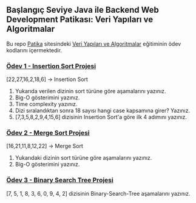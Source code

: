 ## Başlangıç Seviye Java ile Backend Web Development Patikası: Veri Yapıları ve Algoritmalar
Bu repo [Patika](https://app.patika.dev/) sitesindeki [Veri Yapıları ve Algoritmalar](https://app.patika.dev/courses/veri-yapilari-ve-algoritmalar) eğitiminin ödev kodlarını içermektedir.

### [Ödev 1 - Insertion Sort Projesi](https://app.patika.dev/courses/veri-yapilari-ve-algoritmalar/insertion-sort-proje)
[22,27,16,2,18,6] -> Insertion Sort  
1. Yukarıda verilen dizinin sort türüne göre aşamalarını yazınız.  
2. Big-O gösterimini yazınız.  
3. Time complexity yazınız.  
4. Dizi sıralandıktan sonra 18 sayısı hangi case kapsamına girer? Yazınız.  
5. [7,3,5,8,2,9,4,15,6] dizisinin Insertion Sort'a göre ilk 4 adımını yazınız.

### [Ödev 2 - Merge Sort Projesi](https://app.patika.dev/courses/veri-yapilari-ve-algoritmalar/merge-sort-proje)
[16,21,11,8,12,22] -> Merge Sort  
1. Yukarıdaki dizinin sort türüne göre aşamalarını yazınız.  
2. Big-O gösterimini yazınız.  

### [Ödev 3 - Binary Search Tree Projesi](https://app.patika.dev/courses/veri-yapilari-ve-algoritmalar/binary-search-tree-proje)
[7, 5, 1, 8, 3, 6, 0, 9, 4, 2] dizisinin Binary-Search-Tree aşamalarını yazınız.  